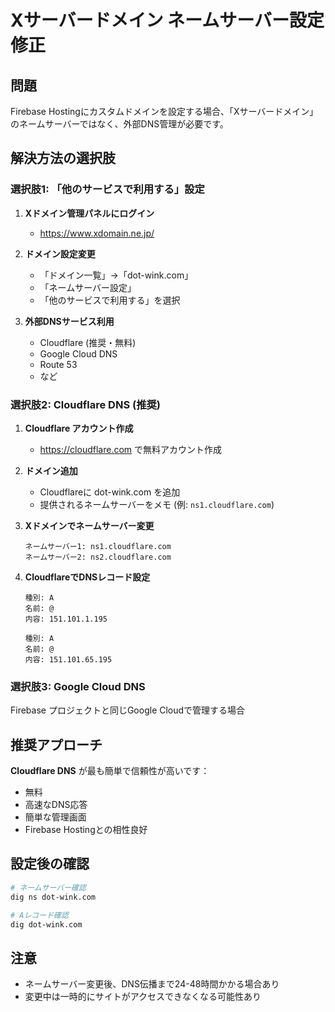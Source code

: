 # Xサーバードメイン ネームサーバー設定修正

## 問題
Firebase Hostingにカスタムドメインを設定する場合、「Xサーバードメイン」のネームサーバーではなく、外部DNS管理が必要です。

## 解決方法の選択肢

### 選択肢1: 「他のサービスで利用する」設定
1. **Xドメイン管理パネルにログイン**
   - https://www.xdomain.ne.jp/

2. **ドメイン設定変更**
   - 「ドメイン一覧」→「dot-wink.com」
   - 「ネームサーバー設定」
   - 「他のサービスで利用する」を選択

3. **外部DNSサービス利用**
   - Cloudflare (推奨・無料)
   - Google Cloud DNS  
   - Route 53
   - など

### 選択肢2: Cloudflare DNS (推奨)
1. **Cloudflare アカウント作成**
   - https://cloudflare.com で無料アカウント作成

2. **ドメイン追加**
   - Cloudflareに dot-wink.com を追加
   - 提供されるネームサーバーをメモ (例: `ns1.cloudflare.com`)

3. **Xドメインでネームサーバー変更**
   ```
   ネームサーバー1: ns1.cloudflare.com
   ネームサーバー2: ns2.cloudflare.com
   ```

4. **CloudflareでDNSレコード設定**
   ```
   種別: A
   名前: @
   内容: 151.101.1.195
   
   種別: A
   名前: @  
   内容: 151.101.65.195
   ```

### 選択肢3: Google Cloud DNS
Firebase プロジェクトと同じGoogle Cloudで管理する場合

## 推奨アプローチ
**Cloudflare DNS** が最も簡単で信頼性が高いです：
- 無料
- 高速なDNS応答
- 簡単な管理画面
- Firebase Hostingとの相性良好

## 設定後の確認
```bash
# ネームサーバー確認
dig ns dot-wink.com

# Aレコード確認  
dig dot-wink.com
```

## 注意
- ネームサーバー変更後、DNS伝播まで24-48時間かかる場合あり
- 変更中は一時的にサイトがアクセスできなくなる可能性あり